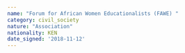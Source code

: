 ```yaml
---
name: "Forum for African Women Educationalists (FAWE) "
category: civil_society
nature: "Association"
nationality: KEN
date_signed: '2018-11-12'
---
```

    